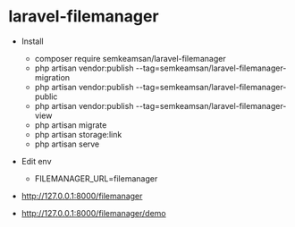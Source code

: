 # laravel-filemanager
-   Install
    -   composer require semkeamsan/laravel-filemanager
    -   php artisan vendor:publish --tag=semkeamsan/laravel-filemanager-migration
    -   php artisan vendor:publish --tag=semkeamsan/laravel-filemanager-public
    -   php artisan vendor:publish --tag=semkeamsan/laravel-filemanager-view
    -   php artisan migrate
    -   php artisan storage:link
    -   php artisan serve

-   Edit env
    - FILEMANAGER_URL=filemanager
- http://127.0.0.1:8000/filemanager
- http://127.0.0.1:8000/filemanager/demo
    
